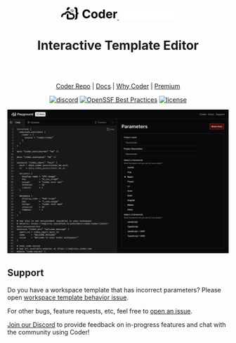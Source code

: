 <!-- markdownlint-disable MD041 -->
<div align="center">
  <a href="https://coder.com#gh-light-mode-only">
    <img src="./.github/assets/images/logo-black.png" alt="Coder Logo Light" style="width: 128px">
  </a>
  <a href="https://coder.com#gh-dark-mode-only">
    <img src="./.github/assets/images/logo-white.png" alt="Coder Logo Dark" style="width: 128px">
  </a>

<h1>
  Interactive Template Editor
</h1>

<br>
<br>

[Coder Repo](https://github.com/coder/coder) |
[Docs](https://coder.com/docs) |
[Why Coder](https://coder.com/why) |
[Premium](https://coder.com/pricing#compare-plans)

[![discord](https://img.shields.io/discord/747933592273027093?label=discord)](https://discord.gg/coder)
[![OpenSSF Best Practices](https://www.bestpractices.dev/projects/9511/badge)](https://www.bestpractices.dev/projects/9511)
[![license](https://img.shields.io/github/license/coder/preview)](./LICENSE)

</div>

<!--Should update this with the new cool form options -->
<p align="center">
  <img src="./.github/assets/images/hero-image.png" alt="Coder Hero Image">
</p>

<!-- TODO: Add a usage section that links to coder/coder doc for how to use the `preview` command in coder cli -->

## Support

Do you have a workspace template that has incorrect parameters? Please open
[workspace template behavior issue](https://github.com/coder/preview/issues/new?template=workspace-template-bug-report.md).

For other bugs, feature requests, etc, feel free to
[open an issue](https://github.com/coder/preview/issues/new).

[Join our Discord](https://discord.gg/coder) to provide feedback on in-progress
features and chat with the community using Coder!
